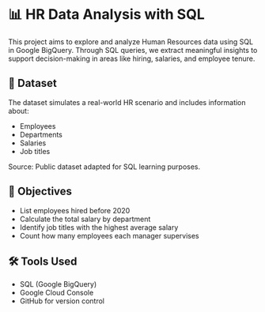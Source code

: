 
# 📊 HR Data Analysis with SQL

This project aims to explore and analyze Human Resources data using SQL in Google BigQuery. Through SQL queries, we extract meaningful insights to support decision-making in areas like hiring, salaries, and employee tenure.

## 📁 Dataset

The dataset simulates a real-world HR scenario and includes information about:
- Employees
- Departments
- Salaries
- Job titles

Source: Public dataset adapted for SQL learning purposes.

## 🧠 Objectives

- List employees hired before 2020  
- Calculate the total salary by department  
- Identify job titles with the highest average salary  
- Count how many employees each manager supervises  

## 🛠️ Tools Used

- SQL (Google BigQuery)  
- Google Cloud Console  
- GitHub for version control  

